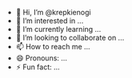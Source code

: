 - 👋 Hi, I’m @krepkienogi
- 👀 I’m interested in ...
- 🌱 I’m currently learning ...
- 💞️ I’m looking to collaborate on ...
- 📫 How to reach me ...
- 😄 Pronouns: ...
- ⚡ Fun fact: ...

<!---
krepkienogi/krepkienogi is a ✨ special ✨ repository because its `README.md` (this file) appears on your GitHub profile.
You can click the Preview link to take a look at your changes.
--->

